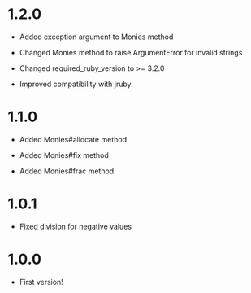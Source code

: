 # 1.2.0

* Added exception argument to Monies method

* Changed Monies method to raise ArgumentError for invalid strings

* Changed required\_ruby\_version to >= 3.2.0

* Improved compatibility with jruby

# 1.1.0

* Added Monies#allocate method

* Added Monies#fix method

* Added Monies#frac method

# 1.0.1

* Fixed division for negative values

# 1.0.0

* First version!
